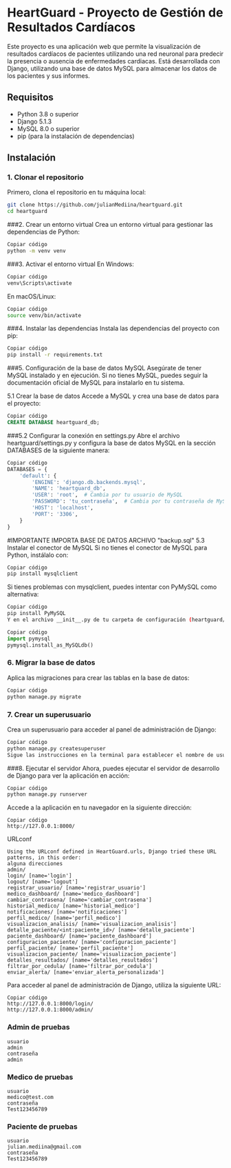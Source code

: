 # HeartGuard - Proyecto de Gestión de Resultados Cardíacos

Este proyecto es una aplicación web que permite la visualización de resultados cardíacos de pacientes utilizando una red neuronal para predecir la presencia o ausencia de enfermedades cardiacas. Está desarrollada con Django, utilizando una base de datos MySQL para almacenar los datos de los pacientes y sus informes.

## Requisitos

- Python 3.8 o superior
- Django 5.1.3
- MySQL 8.0 o superior
- pip (para la instalación de dependencias)

## Instalación

### 1. Clonar el repositorio

Primero, clona el repositorio en tu máquina local:

```bash
git clone https://github.com/julianMediina/heartguard.git
cd heartguard
```
###2. Crear un entorno virtual
Crea un entorno virtual para gestionar las dependencias de Python:

```bash
Copiar código
python -m venv venv
```
###3. Activar el entorno virtual
En Windows:
```bash
Copiar código
venv\Scripts\activate
```
En macOS/Linux:
```bash
Copiar código
source venv/bin/activate
```
###4. Instalar las dependencias
Instala las dependencias del proyecto con pip:
```bash
Copiar código
pip install -r requirements.txt
```
###5. Configuración de la base de datos MySQL
Asegúrate de tener MySQL instalado y en ejecución. Si no tienes MySQL, puedes seguir la documentación oficial de MySQL para instalarlo en tu sistema.

5.1 Crear la base de datos
Accede a MySQL y crea una base de datos para el proyecto:
```sql
Copiar código
CREATE DATABASE heartguard_db;
```
###5.2 Configurar la conexión en settings.py
Abre el archivo heartguard/settings.py y configura la base de datos MySQL en la sección DATABASES de la siguiente manera:
```python
Copiar código
DATABASES = {
    'default': {
        'ENGINE': 'django.db.backends.mysql',
        'NAME': 'heartguard_db',
        'USER': 'root',  # Cambia por tu usuario de MySQL
        'PASSWORD': 'tu_contraseña',  # Cambia por tu contraseña de MySQL
        'HOST': 'localhost',
        'PORT': '3306',
    }
}
```
#IMPORTANTE IMPORTA BASE DE DATOS ARCHIVO "backup.sql"
5.3 Instalar el conector de MySQL
Si no tienes el conector de MySQL para Python, instálalo con:

```bash
Copiar código
pip install mysqlclient
```
Si tienes problemas con mysqlclient, puedes intentar con PyMySQL como alternativa:

```bash
Copiar código
pip install PyMySQL
Y en el archivo __init__.py de tu carpeta de configuración (heartguard/__init__.py), agrega:
```

```python
Copiar código
import pymysql
pymysql.install_as_MySQLdb()
```
### 6. Migrar la base de datos
Aplica las migraciones para crear las tablas en la base de datos:

```bash
Copiar código
python manage.py migrate
```
### 7. Crear un superusuario
Crea un superusuario para acceder al panel de administración de Django:

```bash
Copiar código
python manage.py createsuperuser
Sigue las instrucciones en la terminal para establecer el nombre de usuario, correo electrónico y contraseña.
```
###8. Ejecutar el servidor
Ahora, puedes ejecutar el servidor de desarrollo de Django para ver la aplicación en acción:

```bash
Copiar código
python manage.py runserver
```
Accede a la aplicación en tu navegador en la siguiente dirección:

```
Copiar código
http://127.0.0.1:8000/
```
URLconf 
```
Using the URLconf defined in HeartGuard.urls, Django tried these URL patterns, in this order:
alguna direcciones
admin/
login/ [name='login']
logout/ [name='logout']
registrar_usuario/ [name='registrar_usuario']
medico_dashboard/ [name='medico_dashboard']
cambiar_contrasena/ [name='cambiar_contrasena']
historial_medico/ [name='historial_medico']
notificaciones/ [name='notificaciones']
perfil_medico/ [name='perfil_medico']
visualizacion_analisis/ [name='visualizacion_analisis']
detalle_paciente/<int:paciente_id>/ [name='detalle_paciente']
paciente_dashboard/ [name='paciente_dashboard']
configuracion_paciente/ [name='configuracion_paciente']
perfil_paciente/ [name='perfil_paciente']
visualizacion_paciente/ [name='visualizacion_paciente']
detalles_resultados/ [name='detalles_resultados']
filtrar_por_cedula/ [name='filtrar_por_cedula']
enviar_alerta/ [name='enviar_alerta_personalizada']
```
Para acceder al panel de administración de Django, utiliza la siguiente URL:
```
Copiar código
http://127.0.0.1:8000/login/
http://127.0.0.1:8000/admin/
```


### Admin de pruebas 
```
usuario
admin
contraseña
admin
```
### Medico de pruebas 
```
usuario
medico@test.com
contraseña
Test123456789
```
### Paciente de pruebas 
```
usuario
julian.mediina@gmail.com
contraseña
Test123456789
```

